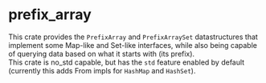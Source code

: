 # prefix\_array
This crate provides the `PrefixArray` and `PrefixArraySet` datastructures that implement some Map-like and Set-like interfaces, while also being capable of querying data based on what it starts with (its prefix).  
This crate is no\_std capable, but has the `std` feature enabled by default (currently this adds From impls for `HashMap` and `HashSet`).

